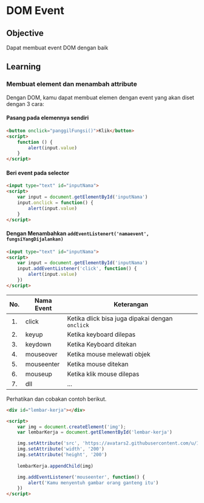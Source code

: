 # DOM Event

## Objective
Dapat membuat event DOM dengan baik

## Learning

### Membuat element dan menambah attribute
Dengan DOM, kamu dapat membuat elemen dengan event yang akan diset dengan 3 cara:

#### Pasang pada elemennya sendiri

```html
<button onclick="panggilFungsi()">Klik</button>
<script>
    function () {
        alert(input.value)
    }
</script>
```

#### Beri event pada selector

```html
<input type="text" id="inputNama">
<script>
    var input = document.getElementById('inputNama')
    input.onclick = function() {
        alert(input.value)
    }
</script>
```

#### Dengan Menambahkan `addEventListenert('namaevent', fungsiYangDijalankan)`
```html
<input type="text" id="inputNama">
<script>
    var input = document.getElementById('inputNama')
    input.addEventListener('click', function() {
        alert(input.value)
    })
</script>
```

No. | Nama Event | Keterangan
:----:|---------|-----------
1.| click | Ketika dlick bisa juga dipakai dengan `onclick`
2.| keyup | Ketika keyboard dilepas
3.| keydown | Ketika Keyboard ditekan
4.| mouseover | Ketika mouse melewati objek
5.| mouseenter | Ketika mouse ditekan
6.| mouseup | Ketika klik mouse dilepas
7.| dll |...

Perhatikan dan cobakan contoh berikut.

```html
<div id="lembar-kerja"></div>

<script>
    var img = document.createElement('img');
    var lembarKerja = document.getElementById('lembar-kerja')

    img.setAttribute('src', 'https://avatars2.githubusercontent.com/u/15111402?s=460&v=4')
    img.setAttribute('width', '200')
    img.setAttribute('height', '200')
    
    lembarKerja.appendChild(img)

    img.addEventListener('mouseenter', function() {
        alert('Kamu menyentuh gambar orang ganteng itu')
    })
</script>
```